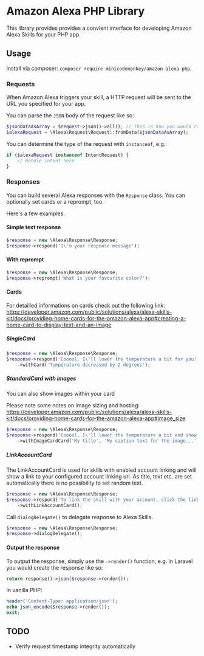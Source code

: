 # Amazon Alexa PHP Library

This library provides provides a convient interface for developing Amazon Alexa Skills for your PHP app.

## Usage

Install via composer: `composer require minicodemonkey/amazon-alexa-php`.

### Requests
When Amazon Alexa triggers your skill, a HTTP request will be sent to the URL you specified for your app.

You can parse the `JSON` body of the request like so:
```php
$jsonDataAsArray = $request->json()->all(); // This is how you would retrieve this with Laravel
$alexaRequest = \Alexa\Request\Request::fromData($jsonDataAsArray);
```

You can determine the type of the request with `instanceof`, e.g.:
```php
if ($alexaRequest instanceof IntentRequest) {
	// Handle intent here
}
```

### Responses
You can build several Alexa responses with the `Response` class. You can optionally set cards or a reprompt, too.

Here's a few examples.

#### Simple text response
```php
$response = new \Alexa\Response\Response;
$response->respond('I\'m your response message');
```

#### With reprompt
```php
$response = new \Alexa\Response\Response;
$response->reprompt('What is your favourite color?');
```

#### Cards

For detailled informations on cards check out the following link: https://developer.amazon.com/public/solutions/alexa/alexa-skills-kit/docs/providing-home-cards-for-the-amazon-alexa-app#creating-a-home-card-to-display-text-and-an-image

##### SingleCard
```php
$response = new \Alexa\Response\Response;
$response->respond('Cooool. I\'ll lower the temperature a bit for you!')
	->withCard('Temperature decreased by 2 degrees');
```

##### StandardCard with images
You can also show images within your card

Please note some notes on image sizing and hosting: https://developer.amazon.com/public/solutions/alexa/alexa-skills-kit/docs/providing-home-cards-for-the-amazon-alexa-app#image_size

```php
$response = new \Alexa\Response\Response;
$response->respond('Cooool. I\'ll lower the temperature a bit and show you an image!')
	->withImageCardCard('My title', 'My caption text for the image...', 'https://url.to/small-image.jpg', 'https://url.to/large-image.jpg');
```

##### LinkAccountCard
The LinkAccountCard is used for skills with enabled account linking and will show a link to your configured account linking url. As title, text etc. are set automatically there is no possibility to set random text.

```php
$response = new \Alexa\Response\Response;
$response->respond('To link the skill with your account, click the linkAccount shown in your alexa app.')
	->withLinkAccountCard();
```

Call `dialogDelegate()` to delegate response to Alexa Skills.

```php
$response = new \Alexa\Response\Response;
$response->dialogDelegate();
```

#### Output the response
To output the response, simply use the `->render()` function, e.g. in Laravel you would create the response like so:
```php
return response()->json($response->render());
```

In vanilla PHP:
```php
header('Content-Type: application/json');
echo json_encode($response->render());
exit;
```

## TODO
* Verify request timestamp integrity automatically
